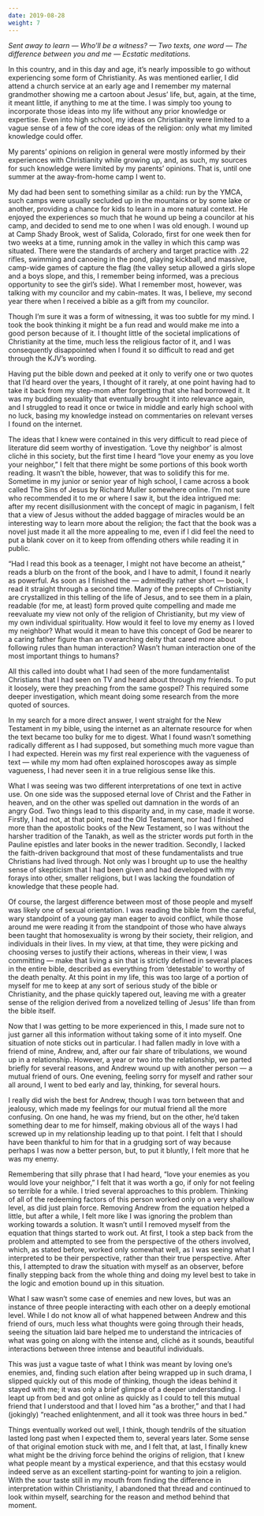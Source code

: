 ```yaml
---
date: 2019-08-28
weight: 7
---
```


*Sent away to learn — Who’ll be a witness? — Two texts, one word — The difference between you and me — Ecstatic meditations.*

In this country, and in this day and age, it’s nearly impossible to go without experiencing some form of Christianity. As was mentioned earlier, I did attend a church service at an early age and I remember my maternal grandmother showing me a cartoon about Jesus’ life, but, again, at the time, it meant little, if anything to me at the time. I was simply too young to incorporate those ideas into my life without any prior knowledge or expertise. Even into high school, my ideas on Christianity were limited to a vague sense of a few of the core ideas of the religion: only what my limited knowledge could offer.

My parents’ opinions on religion in general were mostly informed by their experiences with Christianity while growing up, and, as such, my sources for such knowledge were limited by my parents’ opinions. That is, until one summer at the away-from-home camp I went to.

My dad had been sent to something similar as a child: run by the YMCA, such camps were usually secluded up in the mountains or by some lake or another, providing a chance for kids to learn in a more natural context. He enjoyed the experiences so much that he wound up being a councilor at his camp, and decided to send me to one when I was old enough. I wound up at Camp Shady Brook, west of Salida, Colorado, first for one week then for two weeks at a time, running amok in the valley in which this camp was situated. There were the standards of archery and target practice with .22 rifles, swimming and canoeing in the pond, playing kickball, and massive, camp-wide games of capture the flag (the valley setup allowed a girls slope and a boys slope, and this, I remember being informed, was a precious opportunity to see the girl’s side). What I remember most, however, was talking with my councilor and my cabin-mates. It was, I believe, my second year there when I received a bible as a gift from my councilor.

Though I’m sure it was a form of witnessing, it was too subtle for my mind. I took the book thinking it might be a fun read and would make me into a good person because of it. I thought little of the societal implications of Christianity at the time, much less the religious factor of it, and I was consequently disappointed when I found it so difficult to read and get through the KJV’s wording.

Having put the bible down and peeked at it only to verify one or two quotes that I’d heard over the years, I thought of it rarely, at one point having had to take it back from my step-mom after forgetting that she had borrowed it. It was my budding sexuality that eventually brought it into relevance again, and I struggled to read it once or twice in middle and early high school with no luck, basing my knowledge instead on commentaries on relevant verses I found on the internet.

The ideas that I knew were contained in this very difficult to read piece of literature did seem worthy of investigation. ‘Love thy neighbor’ is almost cliché in this society, but the first time I heard “love your enemy as you love your neighbor,” I felt that there might be some portions of this book worth reading. It wasn’t the bible, however, that was to solidify this for me. Sometime in my junior or senior year of high school, I came across a book called The Sins of Jesus by Richard Muller somewhere online. I’m not sure who recommended it to me or where I saw it, but the idea intrigued me: after my recent disillusionment with the concept of magic in paganism, I felt that a view of Jesus without the added baggage of miracles would be an interesting way to learn more about the religion; the fact that the book was a novel just made it all the more appealing to me, even if I did feel the need to put a blank cover on it to keep from offending others while reading it in public.

“Had I read this book as a teenager, I might not have become an atheist,” reads a blurb on the front of the book, and I have to admit, I found it nearly as powerful. As soon as I finished the — admittedly rather short — book, I read it straight through a second time. Many of the precepts of Christianity are crystallized in this telling of the life of Jesus, and to see them in a plain, readable (for me, at least) form proved quite compelling and made me reevaluate my view not only of the religion of Christianity, but my view of my own individual spirituality. How would it feel to love my enemy as I loved my neighbor? What would it mean to have this concept of God be nearer to a caring father figure than an overarching deity that cared more about following rules than human interaction? Wasn’t human interaction one of the most important things to humans?

All this called into doubt what I had seen of the more fundamentalist Christians that I had seen on TV and heard about through my friends. To put it loosely, were they preaching from the same gospel? This required some deeper investigation, which meant doing some research from the more quoted of sources.

In my search for a more direct answer, I went straight for the New Testament in my bible, using the internet as an alternate resource for when the text became too bulky for me to digest. What I found wasn’t something radically different as I had supposed, but something much more vague than I had expected. Herein was my first real experience with the vagueness of text — while my mom had often explained horoscopes away as simple vagueness, I had never seen it in a true religious sense like this.

What I was seeing was two different interpretations of one text in active use. On one side was the supposed eternal love of Christ and the Father in heaven, and on the other was spelled out damnation in the words of an angry God. Two things lead to this disparity and, in my case, made it worse. Firstly, I had not, at that point, read the Old Testament, nor had I finished more than the apostolic books of the New Testament, so I was without the harsher tradition of the Tanakh, as well as the stricter words put forth in the Pauline epistles and later books in the newer tradition. Secondly, I lacked the faith-driven background that most of these fundamentalists and true Christians had lived through. Not only was I brought up to use the healthy sense of skepticism that I had been given and had developed with my forays into other, smaller religions, but I was lacking the foundation of knowledge that these people had.

Of course, the largest difference between most of those people and myself was likely one of sexual orientation. I was reading the bible from the careful, wary standpoint of a young gay man eager to avoid conflict, while those around me were reading it from the standpoint of those who have always been taught that homosexuality is wrong by their society, their religion, and individuals in their lives. In my view, at that time, they were picking and choosing verses to justify their actions, whereas in their view, I was committing — make that living a sin that is strictly defined in several places in the entire bible, described as everything from ‘detestable’ to worthy of the death penalty. At this point in my life, this was too large of a portion of myself for me to keep at any sort of serious study of the bible or Christianity, and the phase quickly tapered out, leaving me with a greater sense of the religion derived from a novelized telling of Jesus’ life than from the bible itself.

Now that I was getting to be more experienced in this, I made sure not to just garner all this information without taking some of it into myself. One situation of note sticks out in particular. I had fallen madly in love with a friend of mine, Andrew, and, after our fair share of tribulations, we wound up in a relationship. However, a year or two into the relationship, we parted briefly for several reasons, and Andrew wound up with another person — a mutual friend of ours. One evening, feeling sorry for myself and rather sour all around, I went to bed early and lay, thinking, for several hours.

I really did wish the best for Andrew, though I was torn between that and jealousy, which made my feelings for our mutual friend all the more confusing. On one hand, he was my friend, but on the other, he’d taken something dear to me for himself, making obvious all of the ways I had screwed up in my relationship leading up to that point. I felt that I should have been thankful to him for that in a grudging sort of way because perhaps I was now a better person, but, to put it bluntly, I felt more that he was my enemy.

Remembering that silly phrase that I had heard, “love your enemies as you would love your neighbor,” I felt that it was worth a go, if only for not feeling so terrible for a while. I tried several approaches to this problem. Thinking of all of the redeeming factors of this person worked only on a very shallow level, as did just plain force. Removing Andrew from the equation helped a little, but after a while, I felt more like I was ignoring the problem than working towards a solution. It wasn’t until I removed myself from the equation that things started to work out. At first, I took a step back from the problem and attempted to see from the perspective of the others involved, which, as stated before, worked only somewhat well, as I was seeing what I interpreted to be their perspective, rather than their true perspective. After this, I attempted to draw the situation with myself as an observer, before finally stepping back from the whole thing and doing my level best to take in the logic and emotion bound up in this situation.

What I saw wasn’t some case of enemies and new loves, but was an instance of three people interacting with each other on a deeply emotional level. While I do not know all of what happened between Andrew and this friend of ours, much less what thoughts were going through their heads, seeing the situation laid bare helped me to understand the intricacies of what was going on along with the intense and, cliché as it sounds, beautiful interactions between three intense and beautiful individuals.

This was just a vague taste of what I think was meant by loving one’s enemies, and, finding such elation after being wrapped up in such drama, I slipped quickly out of this mode of thinking, though the ideas behind it stayed with me; it was only a brief glimpse of a deeper understanding. I leapt up from bed and got online as quickly as I could to tell this mutual friend that I understood and that I loved him “as a brother,” and that I had (jokingly) “reached enlightenment, and all it took was three hours in bed.”

Things eventually worked out well, I think, though tendrils of the situation lasted long past when I expected them to, several years later. Some sense of that original emotion stuck with me, and I felt that, at last, I finally knew what might be the driving force behind the origins of religion, that I knew what people meant by a mystical experience, and that this ecstasy would indeed serve as an excellent starting-point for wanting to join a religion. With the sour taste still in my mouth from finding the difference in interpretation within Christianity, I abandoned that thread and continued to look within myself, searching for the reason and method behind that moment.
